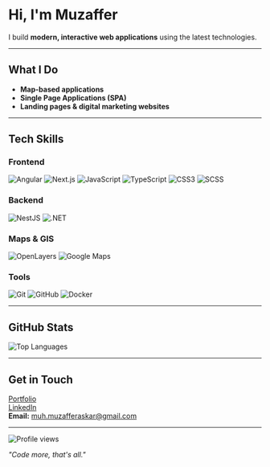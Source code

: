 # Hi, I'm Muzaffer  
I build **modern, interactive web applications** using the latest technologies.  

---

## What I Do
- **Map-based applications**  
- **Single Page Applications (SPA)**  
- **Landing pages & digital marketing websites**  

---

## Tech Skills

### Frontend
![Angular](https://img.shields.io/badge/Angular-DD0031?style=for-the-badge&logo=angular&logoColor=white)
![Next.js](https://img.shields.io/badge/Next.js-000000?style=for-the-badge&logo=nextdotjs&logoColor=white)
![JavaScript](https://img.shields.io/badge/JavaScript-F7DF1E?style=for-the-badge&logo=javascript&logoColor=black)
![TypeScript](https://img.shields.io/badge/TypeScript-007ACC?style=for-the-badge&logo=typescript&logoColor=white)
![CSS3](https://img.shields.io/badge/CSS3-1572B6?style=for-the-badge&logo=css3&logoColor=white)
![SCSS](https://img.shields.io/badge/SCSS-CC6699?style=for-the-badge&logo=sass&logoColor=white)

### Backend
![NestJS](https://img.shields.io/badge/NestJS-E0234E?style=for-the-badge&logo=nestjs&logoColor=white)
![.NET](https://img.shields.io/badge/.NET-512BD4?style=for-the-badge&logo=dotnet&logoColor=white)

### Maps & GIS
![OpenLayers](https://img.shields.io/badge/OpenLayers-1F6FEB?style=for-the-badge&logo=openlayers&logoColor=white)
![Google Maps](https://img.shields.io/badge/Google%20Maps-4285F4?style=for-the-badge&logo=googlemaps&logoColor=white)

### Tools
![Git](https://img.shields.io/badge/Git-F05032?style=for-the-badge&logo=git&logoColor=white)
![GitHub](https://img.shields.io/badge/GitHub-100000?style=for-the-badge&logo=github&logoColor=white)
![Docker](https://img.shields.io/badge/Docker-2496ED?style=for-the-badge&logo=docker&logoColor=white)

---

## GitHub Stats
![Top Languages](https://github-readme-stats.vercel.app/api/top-langs/?username=Mu-As&layout=compact&theme=radical&hide_border=true)

---

## Get in Touch
[Portfolio](https://muzafferaskar.com)  
[LinkedIn](https://www.linkedin.com/in/mu-as/)  
**Email:** muh.muzafferaskar@gmail.com  

---

![Profile views](https://komarev.com/ghpvc/?username=Mu-As&color=blue&style=flat-square)

_"Code more, that's all."_
